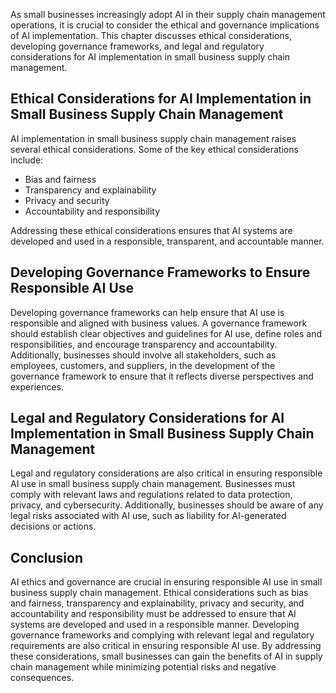 

As small businesses increasingly adopt AI in their supply chain management operations, it is crucial to consider the ethical and governance implications of AI implementation. This chapter discusses ethical considerations, developing governance frameworks, and legal and regulatory considerations for AI implementation in small business supply chain management.

Ethical Considerations for AI Implementation in Small Business Supply Chain Management
--------------------------------------------------------------------------------------

AI implementation in small business supply chain management raises several ethical considerations. Some of the key ethical considerations include:

* Bias and fairness
* Transparency and explainability
* Privacy and security
* Accountability and responsibility

Addressing these ethical considerations ensures that AI systems are developed and used in a responsible, transparent, and accountable manner.

Developing Governance Frameworks to Ensure Responsible AI Use
-------------------------------------------------------------

Developing governance frameworks can help ensure that AI use is responsible and aligned with business values. A governance framework should establish clear objectives and guidelines for AI use, define roles and responsibilities, and encourage transparency and accountability. Additionally, businesses should involve all stakeholders, such as employees, customers, and suppliers, in the development of the governance framework to ensure that it reflects diverse perspectives and experiences.

Legal and Regulatory Considerations for AI Implementation in Small Business Supply Chain Management
---------------------------------------------------------------------------------------------------

Legal and regulatory considerations are also critical in ensuring responsible AI use in small business supply chain management. Businesses must comply with relevant laws and regulations related to data protection, privacy, and cybersecurity. Additionally, businesses should be aware of any legal risks associated with AI use, such as liability for AI-generated decisions or actions.

Conclusion
----------

AI ethics and governance are crucial in ensuring responsible AI use in small business supply chain management. Ethical considerations such as bias and fairness, transparency and explainability, privacy and security, and accountability and responsibility must be addressed to ensure that AI systems are developed and used in a responsible manner. Developing governance frameworks and complying with relevant legal and regulatory requirements are also critical in ensuring responsible AI use. By addressing these considerations, small businesses can gain the benefits of AI in supply chain management while minimizing potential risks and negative consequences.
